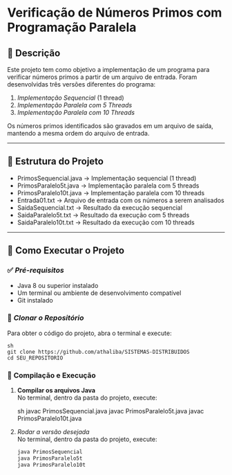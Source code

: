 # Verificação de Números Primos com Programação Paralela

## 📌 Descrição
Este projeto tem como objetivo a implementação de um programa para verificar números primos a partir de um arquivo de entrada. Foram desenvolvidas três versões diferentes do programa:

1. *Implementação Sequencial* (1 thread)
2. *Implementação Paralela com 5 Threads*
3. *Implementação Paralela com 10 Threads*

Os números primos identificados são gravados em um arquivo de saída, mantendo a mesma ordem do arquivo de entrada.

---

## 📁 Estrutura do Projeto

- PrimosSequencial.java → Implementação sequencial (1 thread)
- PrimosParalelo5t.java → Implementação paralela com 5 threads
- PrimosParalelo10t.java → Implementação paralela com 10 threads
- Entrada01.txt → Arquivo de entrada com os números a serem analisados
- SaidaSequencial.txt → Resultado da execução sequencial
- SaidaParalelo5t.txt → Resultado da execução com 5 threads
- SaidaParalelo10t.txt → Resultado da execução com 10 threads

---

## 🚀 Como Executar o Projeto

### ✅ *Pré-requisitos*
- Java 8 ou superior instalado
- Um terminal ou ambiente de desenvolvimento compatível
- Git instalado

### 📌 *Clonar o Repositório*
Para obter o código do projeto, abra o terminal e execute:

    sh
    git clone https://github.com/athaliba/SISTEMAS-DISTRIBUIDOS
    cd SEU_REPOSITORIO

### 📌 **Compilação e Execução**

1. **Compilar os arquivos Java**  
   No terminal, dentro da pasta do projeto, execute:

   sh
   javac PrimosSequencial.java 
   javac PrimosParalelo5t.java 
   javac PrimosParalelo10t.java

2. *Rodar a versão desejada*  
   No terminal, dentro da pasta do projeto, execute:

   ```sh
   java PrimosSequencial
   java PrimosParalelo5t
   java PrimosParalelo10t
